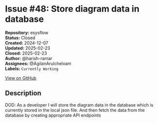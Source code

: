 # Issue #48: Store diagram data in database

**Repository:** esysflow  
**Status:** Closed  
**Created:** 2024-12-07  
**Updated:** 2025-02-23  
**Closed:** 2025-02-23  
**Author:** @harish-ramar  
**Assignees:** @AgilanArulchelvam  
**Labels:** `Currently Working`  

[View on GitHub](https://github.com/Simtestlab/esysflow/issues/48)

## Description

DOD: As a developer I will store the diagram data in the database which is currently stored in the local json file. And then fetch the data from the database by creating appropriate API endpoints